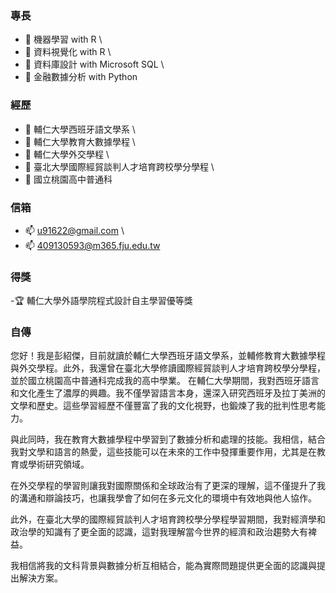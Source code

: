 ### 專長

- 🌱 機器學習 with R \
- 🌱 資料視覺化 with R \
- 🌱 資料庫設計 with Microsoft SQL \
- 🌱 金融數據分析 with Python
  
### 經歷

- 💬 輔仁大學西班牙語文學系 \
- 💬 輔仁大學教育大數據學程 \
- 💬 輔仁大學外交學程 \
- 💬 臺北大學國際經貿談判人才培育跨校學分學程 \
- 💬 國立桃園高中普通科

### 信箱

- 📫 u91622@gmail.com \
- 📫 409130593@m365.fju.edu.tw

### 得獎

-🏆 輔仁大學外語學院程式設計自主學習優等獎

### 自傳

您好！我是彭紹傑，目前就讀於輔仁大學西班牙語文學系，並輔修教育大數據學程與外交學程。此外，我還曾在臺北大學修讀國際經貿談判人才培育跨校學分學程，並於國立桃園高中普通科完成我的高中學業。
在輔仁大學期間，我對西班牙語言和文化產生了濃厚的興趣。我不僅學習語言本身，還深入研究西班牙及拉丁美洲的文學和歷史。這些學習經歷不僅豐富了我的文化視野，也鍛煉了我的批判性思考能力。

與此同時，我在教育大數據學程中學習到了數據分析和處理的技能。我相信，結合我對文學和語言的熱愛，這些技能可以在未來的工作中發揮重要作用，尤其是在教育或學術研究領域。

在外交學程的學習則讓我對國際關係和全球政治有了更深的理解，這不僅提升了我的溝通和辯論技巧，也讓我學會了如何在多元文化的環境中有效地與他人協作。

此外，在臺北大學的國際經貿談判人才培育跨校學分學程學習期間，我對經濟學和政治學的知識有了更全面的認識，這對我理解當今世界的經濟和政治趨勢大有裨益。

我相信將我的文科背景與數據分析互相結合，能為實際問題提供更全面的認識與提出解決方案。
